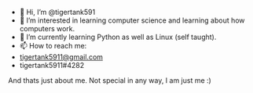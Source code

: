 - 👋 Hi, I’m @tigertank591
- 👀 I’m interested in learning computer science and learning about how computers work.
- 🌱 I’m currently learning Python as well as Linux (self taught).
- 📫 How to reach me:
- tigertank5911@gmail.com
- tigertank5911#4282

And thats just about me. Not special in any way, I am just me :)

<!---
tigertank591/tigertank591 is a ✨ special ✨ repository because its `README.md` (this file) appears on your GitHub profile.
You can click the Preview link to take a look at your changes.
--->
